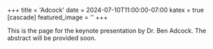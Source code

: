 +++
title = 'Adcock'
date = 2024-07-10T11:00:00-07:00
katex = true
[cascade]
  featured_image = ''
+++


This is the page for the keynote presentation by Dr. Ben Adcock. The abstract will be provided soon.
